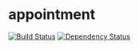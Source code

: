 appointment
===========   

[![Build Status](https://travis-ci.org/mkrogemann/appointment.png?branch=master)](https://travis-ci.org/mkrogemann/appointment)
[![Dependency Status](https://gemnasium.com/mkrogemann/appointment.png)](https://gemnasium.com/mkrogemann/appointment)
